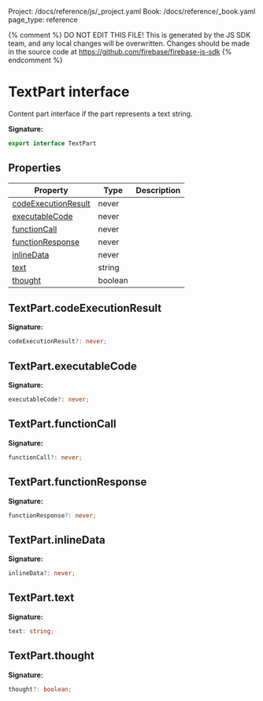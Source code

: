 Project: /docs/reference/js/_project.yaml
Book: /docs/reference/_book.yaml
page_type: reference

{% comment %}
DO NOT EDIT THIS FILE!
This is generated by the JS SDK team, and any local changes will be
overwritten. Changes should be made in the source code at
https://github.com/firebase/firebase-js-sdk
{% endcomment %}

# TextPart interface
Content part interface if the part represents a text string.

<b>Signature:</b>

```typescript
export interface TextPart 
```

## Properties

|  Property | Type | Description |
|  --- | --- | --- |
|  [codeExecutionResult](./ai.textpart.md#textpartcodeexecutionresult) | never |  |
|  [executableCode](./ai.textpart.md#textpartexecutablecode) | never |  |
|  [functionCall](./ai.textpart.md#textpartfunctioncall) | never |  |
|  [functionResponse](./ai.textpart.md#textpartfunctionresponse) | never |  |
|  [inlineData](./ai.textpart.md#textpartinlinedata) | never |  |
|  [text](./ai.textpart.md#textparttext) | string |  |
|  [thought](./ai.textpart.md#textpartthought) | boolean |  |

## TextPart.codeExecutionResult

<b>Signature:</b>

```typescript
codeExecutionResult?: never;
```

## TextPart.executableCode

<b>Signature:</b>

```typescript
executableCode?: never;
```

## TextPart.functionCall

<b>Signature:</b>

```typescript
functionCall?: never;
```

## TextPart.functionResponse

<b>Signature:</b>

```typescript
functionResponse?: never;
```

## TextPart.inlineData

<b>Signature:</b>

```typescript
inlineData?: never;
```

## TextPart.text

<b>Signature:</b>

```typescript
text: string;
```

## TextPart.thought

<b>Signature:</b>

```typescript
thought?: boolean;
```
